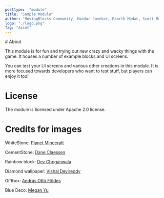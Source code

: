 ```yaml
---
posttype:  "module"  
title: "Sample Module"
author: "MovingBlocks Community, Mandar Juvekar, Paarth Madan, Scott Moses Sunarto, SufurElite, Wojciech Sadowski"
logo: "./logo.png"
Tag: "Asset"
---
```

﻿# About



This module is for fun and trying out new crazy and wacky things with the game. It houses a number of example blocks and UI screens.

 
You can test your UI screens and various other creations in this module. It is more focused towards developers who want to test stuff, but players can enjoy it too!

# License

The module is licensed under Apache 2.0 license.

# Credits for images



WhiteStone: [Planet Minecraft](http://www.planetminecraft.com/texture_pack/new-start---by-loufisch)

CementStone: [Dane Claessen](https://github.com/Dane99)


Rainbow block: [Dev Choganwala](https://github.com/DevChoganwala)

Diamond wallpaper: [Vishal Devireddy](https://github.com/TwoTau)


Giftbox: [András Ottó Földes](https://github.com/andriii25)


Blue Deco: [Megan Yu](https://github.com/meganyyu)